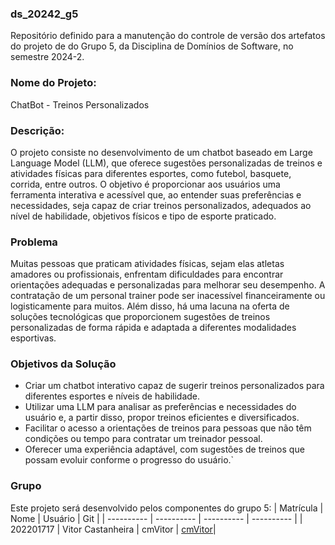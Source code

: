 
### ds_20242_g5

Repositório definido para a manutenção do controle de versão dos artefatos do projeto de do Grupo 5, da Disciplina de Domínios de Software, no semestre 2024-2.

  

### Nome do Projeto:

ChatBot - Treinos Personalizados

  

### Descrição:

  O projeto consiste no desenvolvimento de um chatbot baseado em Large Language Model (LLM), que oferece sugestões personalizadas de treinos e atividades físicas para diferentes esportes, como futebol, basquete, corrida, entre outros. O objetivo é proporcionar aos usuários uma ferramenta interativa e acessível que, ao entender suas preferências e necessidades, seja capaz de criar treinos personalizados, adequados ao nível de habilidade, objetivos físicos e tipo de esporte praticado.

  

### Problema

  Muitas pessoas que praticam atividades físicas, sejam elas atletas amadores ou profissionais, enfrentam dificuldades para encontrar orientações adequadas e personalizadas para melhorar seu desempenho. A contratação de um personal trainer pode ser inacessível financeiramente ou logisticamente para muitos. Além disso, há uma lacuna na oferta de soluções tecnológicas que proporcionem sugestões de treinos personalizadas de forma rápida e adaptada a diferentes modalidades esportivas.

  

### Objetivos da Solução

- Criar um chatbot interativo capaz de sugerir treinos personalizados para diferentes esportes e níveis de habilidade.
- Utilizar uma LLM para analisar as preferências e necessidades do usuário e, a partir disso, propor treinos eficientes e diversificados.
- Facilitar o acesso a orientações de treinos para pessoas que não têm condições ou tempo para contratar um treinador pessoal.
- Oferecer uma experiência adaptável, com sugestões de treinos que possam evoluir conforme o progresso do usuário.`

  

### Grupo

Este projeto será desenvolvido pelos componentes do grupo 5:
| Matrícula | Nome | Usuário | Git |
| ---------- | ---------- | ---------- | ---------- |
| 202201717 | Vitor Castanheira | cmVitor | [cmVitor](https://github.com/cmVitor)|

